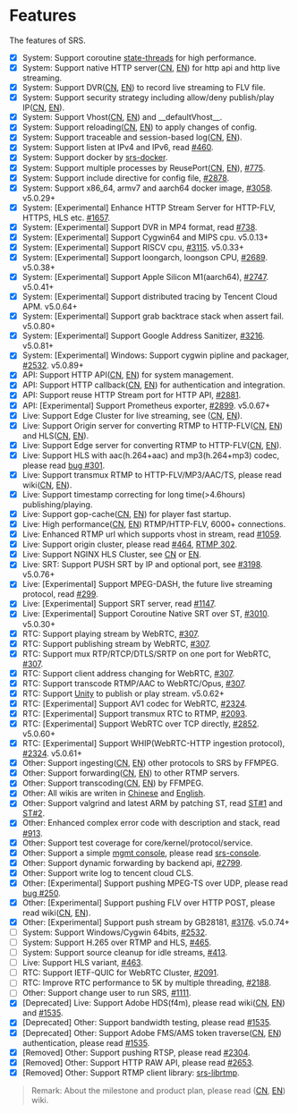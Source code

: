 # Features

The features of SRS.

- [x] System: Support coroutine [state-threads](https://github.com/ossrs/state-threads) for high performance.
- [x] System: Support native HTTP server([CN](https://ossrs.net/lts/zh-cn/docs/v4/doc/sample-http), [EN](https://ossrs.io/lts/en-us/docs/v4/doc/sample-http)) for http api and http live streaming.
- [x] System: Support DVR([CN](https://ossrs.net/lts/zh-cn/docs/v4/doc/dvr), [EN](https://ossrs.io/lts/en-us/docs/v4/doc/dvr)) to record live streaming to FLV file.
- [x] System: Support security strategy including allow/deny publish/play IP([CN](https://ossrs.net/lts/zh-cn/docs/v4/doc/security), [EN](https://ossrs.io/lts/en-us/docs/v4/doc/security)).
- [x] System: Support Vhost([CN](https://ossrs.net/lts/zh-cn/docs/v4/doc/rtmp-url-vhost), [EN](https://ossrs.io/lts/en-us/docs/v4/doc/rtmp-url-vhost)) and \_\_defaultVhost\_\_.
- [x] System: Support reloading([CN](https://ossrs.net/lts/zh-cn/docs/v4/doc/reload), [EN](https://ossrs.io/lts/en-us/docs/v4/doc/reload)) to apply changes of config.
- [x] System: Support traceable and session-based log([CN](https://ossrs.net/lts/zh-cn/docs/v4/doc/log), [EN](https://ossrs.io/lts/en-us/docs/v4/doc/log)).
- [x] System: Support listen at IPv4 and IPv6, read [#460](https://github.com/ossrs/srs/issues/460).
- [x] System: Support docker by [srs-docker](https://hub.docker.com/r/ossrs/srs/tags).
- [x] System: Support multiple processes by ReusePort([CN](https://ossrs.net/lts/zh-cn/docs/v4/doc/reuse-port), [EN](https://ossrs.io/lts/en-us/docs/v4/doc/reuse-port)), [#775](https://github.com/ossrs/srs/issues/775).
- [x] System: Support include directive for config file, [#2878](https://github.com/ossrs/srs/pull/2878).
- [x] System: Support x86_64, armv7 and aarch64 docker image, [#3058](https://github.com/ossrs/srs/pull/3058). v5.0.29+
- [x] System: [Experimental] Enhance HTTP Stream Server for HTTP-FLV, HTTPS, HLS etc. [#1657](https://github.com/ossrs/srs/issues/1657).
- [x] System: [Experimental] Support DVR in MP4 format, read [#738](https://github.com/ossrs/srs/issues/738).
- [x] System: [Experimental] Support Cygwin64 and MIPS cpu. v5.0.13+
- [x] System: [Experimental] Support RISCV cpu, [#3115](https://github.com/ossrs/srs/pull/3115). v5.0.33+
- [x] System: [Experimental] Support loongarch, loongson CPU, [#2689](https://github.com/ossrs/srs/issues/2689).  v5.0.38+
- [x] System: [Experimental] Support Apple Silicon M1(aarch64), [#2747](https://github.com/ossrs/srs/issues/2747). v5.0.41+
- [x] System: [Experimental] Support distributed tracing by Tencent Cloud APM. v5.0.64+
- [x] System: [Experimental] Support grab backtrace stack when assert fail. v5.0.80+
- [x] System: [Experimental] Support Google Address Sanitizer, [#3216](https://github.com/ossrs/srs/issues/3216). v5.0.81+
- [x] System: [Experimental] Windows: Support cygwin pipline and packager, [#2532](https://github.com/ossrs/srs/issues/2532). v5.0.89+
- [x] API: Support HTTP API([CN](https://ossrs.net/lts/zh-cn/docs/v4/doc/http-api), [EN](https://ossrs.io/lts/en-us/docs/v4/doc/http-api)) for system management.
- [x] API: Support HTTP callback([CN](https://ossrs.net/lts/zh-cn/docs/v4/doc/http-callback), [EN](https://ossrs.io/lts/en-us/docs/v4/doc/http-callback)) for authentication and integration.
- [x] API: Support reuse HTTP Stream port for HTTP API, [#2881](https://github.com/ossrs/srs/issues/2881).
- [x] API: [Experimental] Support Prometheus exporter, [#2899](https://github.com/ossrs/srs/issues/2899). v5.0.67+
- [x] Live: Support Edge Cluster for live streaming, see ([CN](https://ossrs.net/lts/zh-cn/docs/v4/doc/edge), [EN](https://ossrs.io/lts/en-us/docs/v4/doc/edge)).
- [x] Live: Support Origin server for converting RTMP to HTTP-FLV([CN](https://ossrs.net/lts/zh-cn/docs/v4/doc/sample-http-flv), [EN](https://ossrs.io/lts/en-us/docs/v4/doc/sample-http-flv)) and HLS([CN](https://ossrs.net/lts/zh-cn/docs/v4/doc/delivery-hls), [EN](https://ossrs.io/lts/en-us/docs/v4/doc/delivery-hls)).
- [x] Live: Support Edge server for converting RTMP to HTTP-FLV([CN](https://ossrs.net/lts/zh-cn/docs/v4/doc/sample-http-flv), [EN](https://ossrs.io/lts/en-us/docs/v4/doc/sample-http-flv)).
- [x] Live: Support HLS with aac(h.264+aac) and mp3(h.264+mp3) codec, please read [bug #301](https://github.com/ossrs/srs/issues/301).
- [x] Live: Support transmux RTMP to HTTP-FLV/MP3/AAC/TS, please read wiki([CN](https://ossrs.net/lts/zh-cn/docs/v4/doc/delivery-http-flv), [EN](https://ossrs.net/lts/zh-cn/docs/v4/doc/delivery-http-flv)).
- [x] Live: Support timestamp correcting for long time(>4.6hours) publishing/playing.
- [x] Live: Support gop-cache([CN](https://ossrs.net/lts/zh-cn/docs/v4/doc/low-latency#gop-cache), [EN](https://ossrs.io/lts/en-us/docs/v4/doc/low-latency#gop-cache)) for player fast startup.
- [x] Live: High performance([CN](https://ossrs.net/lts/zh-cn/docs/v4/doc/performance), [EN](https://ossrs.io/lts/en-us/docs/v4/doc/performance)) RTMP/HTTP-FLV, 6000+ connections.
- [x] Live: Enhanced RTMP url which supports vhost in stream, read [#1059](https://github.com/ossrs/srs/issues/1059).
- [x] Live: Support origin cluster, please read [#464](https://github.com/ossrs/srs/issues/464), [RTMP 302](https://github.com/ossrs/srs/issues/92).
- [x] Live: Support NGINX HLS Cluster, see [CN](https://ossrs.net/lts/zh-cn/docs/v4/doc/sample-hls-cluster) or [EN](https://ossrs.io/lts/en-us/docs/v4/doc/sample-hls-cluster).
- [x] Live: SRT: Support PUSH SRT by IP and optional port, see [#3198](https://github.com/ossrs/srs/issues/3198). v5.0.76+
- [x] Live: [Experimental] Support MPEG-DASH, the future live streaming protocol, read [#299](https://github.com/ossrs/srs/issues/299).
- [x] Live: [Experimental] Support SRT server, read [#1147](https://github.com/ossrs/srs/issues/1147).
- [x] Live: [Experimental] Support Coroutine Native SRT over ST, [#3010](https://github.com/ossrs/srs/pull/3010). v5.0.30+
- [x] RTC: Support playing stream by WebRTC, [#307](https://github.com/ossrs/srs/issues/307).
- [x] RTC: Support publishing stream by WebRTC, [#307](https://github.com/ossrs/srs/issues/307).
- [x] RTC: Support mux RTP/RTCP/DTLS/SRTP on one port for WebRTC, [#307](https://github.com/ossrs/srs/issues/307).
- [x] RTC: Support client address changing for WebRTC, [#307](https://github.com/ossrs/srs/issues/307).
- [x] RTC: Support transcode RTMP/AAC to WebRTC/Opus, [#307](https://github.com/ossrs/srs/issues/307).
- [x] RTC: Support [Unity](https://github.com/ossrs/srs-unity) to publish or play stream. v5.0.62+
- [x] RTC: [Experimental] Support AV1 codec for WebRTC, [#2324](https://github.com/ossrs/srs/issues/2324).
- [x] RTC: [Experimental] Support transmux RTC to RTMP, [#2093](https://github.com/ossrs/srs/issues/2093).
- [x] RTC: [Experimental] Support WebRTC over TCP directly, [#2852](https://github.com/ossrs/srs/issues/2852). v5.0.60+
- [x] RTC: [Experimental] Support WHIP(WebRTC-HTTP ingestion protocol), [#2324](https://github.com/ossrs/srs/issues/2324). v5.0.61+
- [x] Other: Support ingesting([CN](https://ossrs.net/lts/zh-cn/docs/v4/doc/ingest), [EN](https://ossrs.io/lts/en-us/docs/v4/doc/ingest)) other protocols to SRS by FFMPEG.
- [x] Other: Support forwarding([CN](https://ossrs.net/lts/zh-cn/docs/v4/doc/forward), [EN](https://ossrs.io/lts/en-us/docs/v4/doc/forward)) to other RTMP servers.
- [x] Other: Support transcoding([CN](https://ossrs.net/lts/zh-cn/docs/v4/doc/ffmpeg), [EN](https://ossrs.io/lts/en-us/docs/v4/doc/ffmpeg)) by FFMPEG.
- [x] Other: All wikis are writen in [Chinese](https://ossrs.net) and [English](https://ossrs.io).
- [x] Other: Support valgrind and latest ARM by patching ST, read [ST#1](https://github.com/ossrs/state-threads/issues/1) and [ST#2](https://github.com/ossrs/state-threads/issues/2).
- [x] Other: Enhanced complex error code with description and stack, read [#913](https://github.com/ossrs/srs/issues/913).
- [x] Other: Support test coverage for core/kernel/protocol/service.
- [x] Other: Support a simple [mgmt console](http://ossrs.net/console/), please read [srs-console](https://github.com/ossrs/srs-console).
- [x] Other: Support dynamic forwarding by backend api, [#2799](https://github.com/ossrs/srs/pull/2799).
- [x] Other: Support write log to tencent cloud CLS.
- [x] Other: [Experimental] Support pushing MPEG-TS over UDP, please read [bug #250](https://github.com/ossrs/srs/issues/250).
- [x] Other: [Experimental] Support pushing FLV over HTTP POST, please read wiki([CN](https://ossrs.net/lts/zh-cn/docs/v4/doc/streamer#push-http-flv-to-srs), [EN](https://ossrs.io/lts/en-us/docs/v4/doc/streamer#push-http-flv-to-srs)).
- [x] Other: [Experimental] Support push stream by GB28181, [#3176](https://github.com/ossrs/srs/issues/3176). v5.0.74+
- [ ] System: Support Windows/Cygwin 64bits, [#2532](https://github.com/ossrs/srs/issues/2532).
- [ ] System: Support H.265 over RTMP and HLS, [#465](https://github.com/ossrs/srs/issues/465).
- [ ] System: Support source cleanup for idle streams, [#413](https://github.com/ossrs/srs/issues/413).
- [ ] Live: Support HLS variant, [#463](https://github.com/ossrs/srs/issues/463).
- [ ] RTC: Support IETF-QUIC for WebRTC Cluster, [#2091](https://github.com/ossrs/srs/issues/2091).
- [ ] RTC: Improve RTC performance to 5K by multiple threading, [#2188](https://github.com/ossrs/srs/issues/2188).
- [ ] Other: Support change user to run SRS, [#1111](https://github.com/ossrs/srs/issues/1111).
- [x] [Deprecated] Live: Support Adobe HDS(f4m), please read wiki([CN](https://ossrs.net/lts/zh-cn/docs/v4/doc/delivery-hds), [EN](https://ossrs.io/lts/en-us/docs/v4/doc/delivery-hds)) and [#1535](https://github.com/ossrs/srs/issues/1535).
- [x] [Deprecated] Other: Support bandwidth testing, please read [#1535](https://github.com/ossrs/srs/issues/1535).
- [x] [Deprecated] Other: Support Adobe FMS/AMS token traverse([CN](https://ossrs.net/lts/zh-cn/docs/v4/doc/drm#tokentraverse), [EN](https://ossrs.io/lts/en-us/docs/v4/doc/drm#tokentraverse)) authentication, please read [#1535](https://github.com/ossrs/srs/issues/1535).
- [x] [Removed] Other: Support pushing RTSP, please read [#2304](https://github.com/ossrs/srs/issues/2304#issuecomment-826009290).
- [x] [Removed] Other: Support HTTP RAW API, please read [#2653](https://github.com/ossrs/srs/issues/2653).
- [x] [Removed] Other: Support RTMP client library: [srs-librtmp](https://github.com/ossrs/srs-librtmp).

> Remark: About the milestone and product plan, please read ([CN](https://ossrs.net/lts/zh-cn/product), [EN](https://ossrs.io/lts/en-us/product)) wiki.

